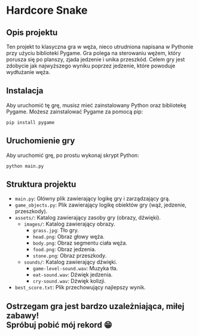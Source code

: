 <h1>Hardcore Snake</h1>

<h2>Opis projektu</h2>
<p>Ten projekt to klasyczna gra w węża, nieco utrudniona napisana w Pythonie przy użyciu biblioteki Pygame. Gra polega na sterowaniu wężem, który porusza się po planszy, zjada jedzenie i unika przeszkód. Celem gry jest zdobycie jak najwyższego wyniku poprzez jedzenie, które powoduje wydłużanie węża.</p>

<h2>Instalacja</h2>
<p>Aby uruchomić tę grę, musisz mieć zainstalowany Python oraz bibliotekę Pygame. Możesz zainstalować Pygame za pomocą pip:</p>

<pre><code>pip install pygame</code></pre>

<h2>Uruchomienie gry</h2>
<p>Aby uruchomić grę, po prostu wykonaj skrypt Python:</p>

<pre><code>python main.py</code></pre>

<h2>Struktura projektu</h2>
<ul>
    <li><code>main.py</code>: Główny plik zawierający logikę gry i zarządzający grą.</li>
    <li><code>game_objects.py</code>: Plik zawierający logikę obiektów gry (wąż, jedzenie, przeszkody).</li>
    <li><code>assets/</code>: Katalog zawierający zasoby gry (obrazy, dźwięki).
        <ul>
            <li><code>images/</code>: Katalog zawierający obrazy.
                <ul>
                    <li><code>grass.jpg</code>: Tło gry.</li>
                    <li><code>head.png</code>: Obraz głowy węża.</li>
                    <li><code>body.png</code>: Obraz segmentu ciała węża.</li>
                    <li><code>food.png</code>: Obraz jedzenia.</li>
                    <li><code>stone.png</code>: Obraz przeszkody.</li>
                </ul>
            </li>
            <li><code>sounds/</code>: Katalog zawierający dźwięki.
                <ul>
                    <li><code>game-level-sound.wav</code>: Muzyka tła.</li>
                    <li><code>eat-sound.wav</code>: Dźwięk jedzenia.</li>
                    <li><code>cry-sound.wav</code>: Dźwięk kolizji.</li>
                </ul>
            </li>
        </ul>
    </li>
    <li><code>best_score.txt</code>: Plik przechowujący najlepszy wynik.</li>
</ul>

<h2>Ostrzegam gra jest bardzo uzależniająca, miłej zabawy! <br/> Spróbuj pobić mój rekord 😁</h2>
